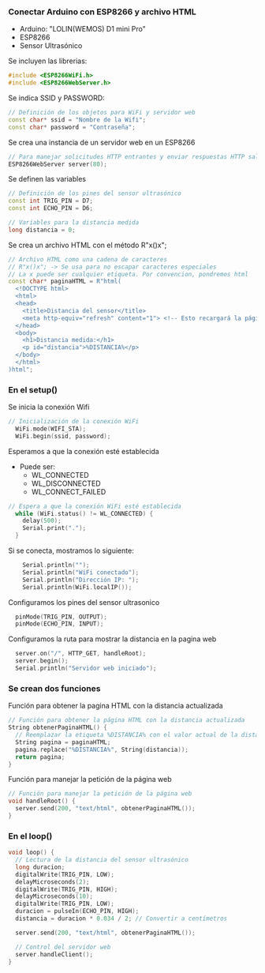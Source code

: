 ### Conectar Arduino con ESP8266 y archivo HTML

- Arduino: "LOLIN(WEMOS) D1 mini Pro"
- ESP8266
- Sensor Ultrasónico

Se incluyen las librerias:

```c++
#include <ESP8266WiFi.h>
#include <ESP8266WebServer.h>
```

Se indica SSID y PASSWORD:

```c++
// Definición de los objetos para WiFi y servidor web
const char* ssid = "Nombre de la Wifi";
const char* password = "Contraseña";
```

Se crea una instancia de un servidor web en un ESP8266
```c++
// Para manejar solicitudes HTTP entrantes y enviar respuestas HTTP salientes
ESP8266WebServer server(80);
```


Se definen las variables
```c++
// Definición de los pines del sensor ultrasónico
const int TRIG_PIN = D7;
const int ECHO_PIN = D6;

// Variables para la distancia medida
long distancia = 0;
```

Se crea un archivo HTML con el método R"x()x";
```c++
// Archivo HTML como una cadena de caracteres
// R"x()x"; -> Se usa para no escapar caracteres especiales
// La x puede ser cualquier etiqueta. Por convencion, pondremos html
const char* paginaHTML = R"html(
  <!DOCTYPE html>
  <html>
  <head>
    <title>Distancia del sensor</title>
    <meta http-equiv="refresh" content="1"> <!-- Esto recargará la página cada segundo -->
  </head>
  <body>
    <h1>Distancia medida:</h1>
    <p id="distancia">%DISTANCIA%</p>
  </body>
  </html>
)html";
```

### En el setup()

Se inicia la conexión Wifi
```c++
// Inicialización de la conexión WiFi
  WiFi.mode(WIFI_STA);
  WiFi.begin(ssid, password);
```

Esperamos a que la conexión esté establecida 
    
 - Puede ser:
    - WL_CONNECTED
    - WL_DISCONNECTED
    - WL_CONNECT_FAILED
```c++
// Espera a que la conexión WiFi esté establecida
  while (WiFi.status() != WL_CONNECTED) {
    delay(500);
    Serial.print(".");
  }
```

Si se conecta, mostramos lo siguiente:
```c++
    Serial.println("");
    Serial.println("WiFi conectado");
    Serial.println("Dirección IP: ");
    Serial.println(WiFi.localIP());
```

Configuramos los pines del sensor ultrasonico
```c++
  pinMode(TRIG_PIN, OUTPUT);
  pinMode(ECHO_PIN, INPUT);
```

Configuramos la ruta para mostrar la distancia en la pagina web

```c++
  server.on("/", HTTP_GET, handleRoot);
  server.begin();
  Serial.println("Servidor web iniciado");
```

### Se crean dos funciones

Función para obtener la pagina HTML con la distancia actualizada
```c++
// Función para obtener la página HTML con la distancia actualizada
String obtenerPaginaHTML() {
  // Reemplazar la etiqueta %DISTANCIA% con el valor actual de la distancia medida
  String pagina = paginaHTML;
  pagina.replace("%DISTANCIA%", String(distancia));
  return pagina;
}
```

Función para manejar la petición de la página web
```c++
// Función para manejar la petición de la página web
void handleRoot() {
  server.send(200, "text/html", obtenerPaginaHTML());
}
```

### En el loop()
```c++
void loop() {
  // Lectura de la distancia del sensor ultrasónico
  long duracion;
  digitalWrite(TRIG_PIN, LOW);
  delayMicroseconds(2);
  digitalWrite(TRIG_PIN, HIGH);
  delayMicroseconds(10);
  digitalWrite(TRIG_PIN, LOW);
  duracion = pulseIn(ECHO_PIN, HIGH);
  distancia = duracion * 0.034 / 2; // Convertir a centímetros

  server.send(200, "text/html", obtenerPaginaHTML());

  // Control del servidor web
  server.handleClient();
}
```









